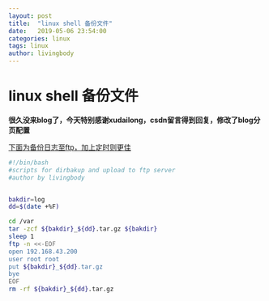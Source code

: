 ```yaml
---
layout: post
title:  "linux shell 备份文件"
date:   2019-05-06 23:54:00
categories: linux 
tags: linux 
author: livingbody
---
```


# linux  shell 备份文件

**很久没来blog了，今天特别感谢xudailong，csdn留言得到回复，修改了blog分页配置**

<u>下面为备份日志至ftp，加上定时则更佳</u>



```bash
#!/bin/bash
#scripts for dirbakup and upload to ftp server
#author by livingbody


bakdir=log
dd=$(date +%F)

cd /var
tar -zcf ${bakdir}_${dd}.tar.gz ${bakdir}
sleep 1
ftp -n <<-EOF
open 192.168.43.200
user root root
put ${bakdir}_${dd}.tar.gz
bye
EOF
rm -rf ${bakdir}_${dd}.tar.gz



```

